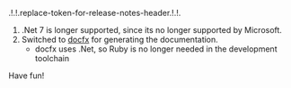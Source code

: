 .!.!.replace-token-for-release-notes-header.!.!.
1. .Net 7 is longer supported, since its no longer supported by Microsoft.
1. Switched to [docfx](https://dotnet.github.io/docfx/) for generating  the documentation. 
   - docfx uses .Net, so Ruby is no longer needed in the development toolchain

Have fun!